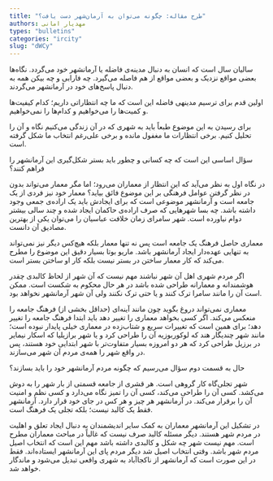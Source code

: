 ```yaml
--- 
title: "طرح مقاله: چگونه می‌توان به آرمان‌شهر دست یافت؟" 
authors: مهدیار امانی 
types: "bulletins" 
categories: "ircity" 
slug: "dWCy" 
--- 
```

سالیان سال است که انسان به دنبال مدینه‌­ی فاضله یا آرمانشهر خود می‌گردد. نگاه‌‌ها بعضی مواقع نزدیک و بعضی مواقع از هم فاصله می‌گیرد. چه فارابی و چه بیکن همه به دنبال پاسخ‌های خود در آرمانشهر می‌گردند.

اولین قدم برای ترسیم مدینه­ی فاضله این است که ما چه انتظاراتی داریم؛ کدام کیفیت‌ها و کمیت‌ها را می‌خواهیم و کدام‌ها را نمی‌خواهیم.

برای رسیدن به این موضوع طبعاً باید به شهری که در آن زندگی می‌کنیم نگاه و آن را تحلیل ‌کنیم. برخی انتظارات ما مغفول مانده و برخی علی‌رغم انتخاب ما شکل گرفته‌ است.

سؤال اساسی این است که چه کسانی و چطور باید بستر شکل‌گیری این آرمانشهر را فراهم کنند؟

در نگاه اول به نظر می‌آید که این انتظار از معماران می‌رود؛ اما مگر معمار می‌تواند بدون در نظر گرفتن عوامل فرهنگی بر این موضوع فائق بیاید؟ معمار خود نیز فردی از یک جامعه است و آرمانشهر موضوعی است که برای ایجادش باید یک اراده‌ی جمعی وجود داشته باشد. چه بسا شهرهایی که صرف اراده‌ی حاکمان ایجاد شده‌ و چند سالی بیشتر دوام نیاورده‌ است. شهر سامرای زمان خلافت عباسیان را می‌توان یکی از بهترین مصادیق آن دانست.

معماری حاصل فرهنگ یک جامعه است پس نه تنها معمار بلکه هیچ‌کس دیگر نیز نمی‌تواند به تنهایی عهده‌دار ایجاد آرمانشهر باشد. ماریو بوتا بسیار دقیق این موضوع را مطرح می‌کند که کار معمار ساختن در بستر نیست بلکه کار او ساختن بستر است.

اگر مردم شهری اهل آن شهر نباشند مهم نیست که آن شهر از لحاظ کالبدی چقدر هوشمندانه و معمارانه طراحی شده باشد در هر حال محکوم به شکست است. ممکن است آن را مانند سامرا ترک کنند و یا حتی ترک نکنند ولی آن شهر آرمانشهر نخواهد بود.

معماری نمی‌تواند دروغ بگوید چون مانند آینه‌ای (حداقل بخشی از) فرهنگ جامعه را منعکس می‌کند. اگر کسی بخواهد معماری را تغییر دهد باید ابتدا فرهنگ جامعه را تغییر دهد؛ برای همین است که تغییرات سریع و شتاب‌زده در معماری خیلی پایدار نبوده‌ است؛ مانند شهر چندیگار هند که لوکوربوزیه آن را طراحی کرد و یا شهر برازیلیا که اسکار نیمایر در برزیل طراحی کرد که هر دو امروزه بسیار متفاوت‌تر با شهر ابتدایی خود هستند، پس در‌ واقع شهر را همه‌ی مردم آن شهر می‌سازند.

حال به قسمت دوم سؤال می‌رسیم که چگونه مردم آرمانشهر خود را باید بسازند؟

شهر تجلی‌گاه کار گروهی است. هر قشری از جامعه قسمتی از بار شهر را به دوش می‌کشد. کسی آن را طراحی می‌کند، کسی آن را تمیز نگاه می‌دارد و کسی نظم و امنیت آن را برقرار می‌کند. در آرمانشهر هر چیز و هر کس در جای خود قرار دارد. آرمانشهر فقط یک کالبد نیست؛ بلکه تجلی یک فرهنگ است.

در تشکیل این آرمانشهر معماران به کمک سایر اندیشمندان به دنبال ایجاد تعلق و اهلیت در مردم شهر هستند. دیگر مسئله کالبد صرف نیست که غالباً در مباحث معماران مطرح است. مهم نیست شهر چه شکل و کالبدی داشته باشد مهم این است که انتخاب اصیل مردم شهر باشد. وقتی انتخاب اصیل شد دیگر مردم پای این آرمانشهر ایستاده‌اند. فقط در این صورت است که آرمانشهر از ناکجاآباد به شهری واقعی تبدیل می‌شود و ماندگار خواهد شد.